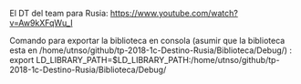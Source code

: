 El DT del team para Rusia: https://www.youtube.com/watch?v=Aw9kXFqWu_I

Comando para exportar la biblioteca en consola (asumir que la biblioteca esta en /home/utnso/github/tp-2018-1c-Destino-Rusia/Biblioteca/Debug/) :
export LD_LIBRARY_PATH=$LD_LIBRARY_PATH:/home/utnso/github/tp-2018-1c-Destino-Rusia/Biblioteca/Debug/

